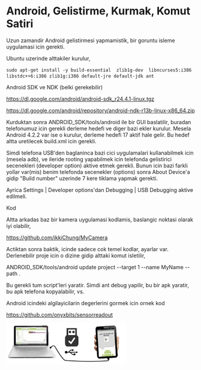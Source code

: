# Android, Gelistirme, Kurmak, Komut Satiri

Uzun zamandir Android gelistirmesi yapmamistik, bir goruntu isleme
uygulamasi icin gerekti.

Ubuntu uzerinde alttakiler kurulur,

```
sudo apt-get install -y build-essential  zlib1g-dev  libncurses5:i386 libstdc++6:i386 zlib1g:i386 default-jre default-jdk ant
```

Android SDK ve NDK (belki gerekebilir)

https://dl.google.com/android/android-sdk_r24.4.1-linux.tgz

https://dl.google.com/android/repository/android-ndk-r13b-linux-x86_64.zip

Kurduktan sonra ANDROID_SDK/tools/android ile bir GUI baslatilir,
buradan telefonumuz icin gerekli derleme hedefi ve diger bazi ekler
kurulur. Mesela Android 4.2.2 var ise o kurulur, derleme hedefi 17
aktif hale gelir. Bu hedef altta uretilecek build.xml icin gerekli.

Simdi telefona USB'den baglaninca bazi cici uygulamalari kullanabilmek
icin (mesela adb), ve ileride rooting yapabilmek icin telefonda
gelistirici secenekleri (developer option) aktive etmek gerekli. Bunun
icin bazi farkli yollar var(mis) benim telefonda secenekler (options)
sonra About Device'a gidip "Build number" uzerinde 7 kere tiklama
yapmak gerekti.

Ayrica Settings | Developer options'dan Debugging | USB Debugging aktive edilmeli.

Kod

Altta arkadas baz bir kamera uygulamasi kodlamis, baslangic noktasi olarak iyi olabilir,

https://github.com/ikkiChung/MyCamera

Actiktan sonra baktik, icinde sadece cok temel kodlar, ayarlar
var. Derlenebilir proje icin o dizine gidip alttaki komut isletilir,

ANDROID_SDK/tools/android update project  --target 1 --name MyName  --path .

Bu gerekli tum script'leri yaratir. Simdi ant debug yapilir, bu bir
apk  yaratir, bu apk telefona kopyalabilir, vs.

Android icindeki algilayicilarin degerlerini gormek icin ornek kod

https://github.com/onyxbits/sensorreadout

![](usb2.jpg)
